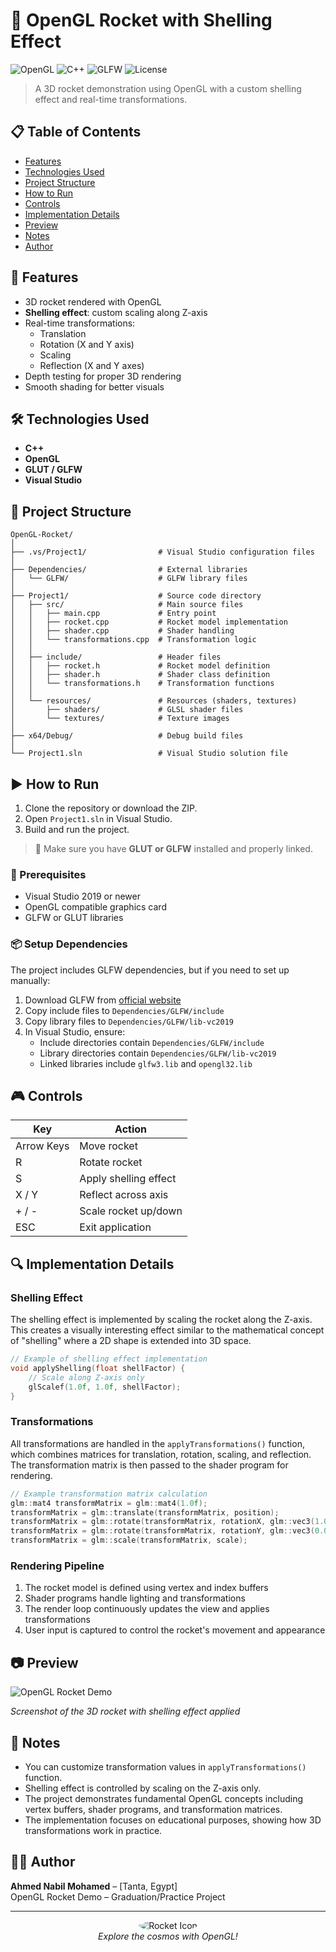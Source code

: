 # 🚀 OpenGL Rocket with Shelling Effect

![OpenGL](https://img.shields.io/badge/OpenGL-4.5%2B-red)
![C++](https://img.shields.io/badge/C%2B%2B-17-blue)
![GLFW](https://img.shields.io/badge/GLFW-3.3-orange)
![License](https://img.shields.io/badge/License-MIT-green)

> A 3D rocket demonstration using OpenGL with a custom shelling effect and real-time transformations.

## 📋 Table of Contents
- [Features](#-features)
- [Technologies Used](#️-technologies-used)
- [Project Structure](#-project-structure)
- [How to Run](#️-how-to-run)
- [Controls](#-controls)
- [Implementation Details](#-implementation-details)
- [Preview](#-preview)
- [Notes](#-notes)
- [Author](#-author)

## 🧠 Features
- 3D rocket rendered with OpenGL
- **Shelling effect**: custom scaling along Z-axis
- Real-time transformations:
  - Translation
  - Rotation (X and Y axis)
  - Scaling
  - Reflection (X and Y axes)
- Depth testing for proper 3D rendering
- Smooth shading for better visuals

## 🛠️ Technologies Used
- **C++**
- **OpenGL**
- **GLUT / GLFW**
- **Visual Studio**

## 📁 Project Structure

```
OpenGL-Rocket/
│
├── .vs/Project1/                # Visual Studio configuration files
│
├── Dependencies/                # External libraries
│   └── GLFW/                    # GLFW library files
│
├── Project1/                    # Source code directory
│   ├── src/                     # Main source files
│   │   ├── main.cpp             # Entry point
│   │   ├── rocket.cpp           # Rocket model implementation
│   │   ├── shader.cpp           # Shader handling
│   │   └── transformations.cpp  # Transformation logic
│   │
│   ├── include/                 # Header files
│   │   ├── rocket.h             # Rocket model definition
│   │   ├── shader.h             # Shader class definition
│   │   └── transformations.h    # Transformation functions
│   │
│   └── resources/               # Resources (shaders, textures)
│       ├── shaders/             # GLSL shader files
│       └── textures/            # Texture images
│
├── x64/Debug/                   # Debug build files
│
└── Project1.sln                 # Visual Studio solution file
```

## ▶️ How to Run
1. Clone the repository or download the ZIP.
2. Open `Project1.sln` in Visual Studio.
3. Build and run the project.

> 🔁 Make sure you have **GLUT or GLFW** installed and properly linked.

### 🔧 Prerequisites
- Visual Studio 2019 or newer
- OpenGL compatible graphics card
- GLFW or GLUT libraries

### 📦 Setup Dependencies
The project includes GLFW dependencies, but if you need to set up manually:

1. Download GLFW from [official website](https://www.glfw.org/download.html)
2. Copy include files to `Dependencies/GLFW/include`
3. Copy library files to `Dependencies/GLFW/lib-vc2019`
4. In Visual Studio, ensure:
   - Include directories contain `Dependencies/GLFW/include`
   - Library directories contain `Dependencies/GLFW/lib-vc2019`
   - Linked libraries include `glfw3.lib` and `opengl32.lib`

## 🎮 Controls
| Key        | Action                 |
|------------|------------------------|
| Arrow Keys | Move rocket            |
| R          | Rotate rocket          |
| S          | Apply shelling effect  |
| X / Y      | Reflect across axis    |
| + / -      | Scale rocket up/down   |
| ESC        | Exit application       |

## 🔍 Implementation Details

### Shelling Effect
The shelling effect is implemented by scaling the rocket along the Z-axis. This creates a visually interesting effect similar to the mathematical concept of "shelling" where a 2D shape is extended into 3D space.

```cpp
// Example of shelling effect implementation
void applyShelling(float shellFactor) {
    // Scale along Z-axis only
    glScalef(1.0f, 1.0f, shellFactor);
}
```

### Transformations
All transformations are handled in the `applyTransformations()` function, which combines matrices for translation, rotation, scaling, and reflection. The transformation matrix is then passed to the shader program for rendering.

```cpp
// Example transformation matrix calculation
glm::mat4 transformMatrix = glm::mat4(1.0f);
transformMatrix = glm::translate(transformMatrix, position);
transformMatrix = glm::rotate(transformMatrix, rotationX, glm::vec3(1.0f, 0.0f, 0.0f));
transformMatrix = glm::rotate(transformMatrix, rotationY, glm::vec3(0.0f, 1.0f, 0.0f));
transformMatrix = glm::scale(transformMatrix, scale);
```

### Rendering Pipeline
1. The rocket model is defined using vertex and index buffers
2. Shader programs handle lighting and transformations
3. The render loop continuously updates the view and applies transformations
4. User input is captured to control the rocket's movement and appearance

## 📷 Preview

![OpenGL Rocket Demo](/api/placeholder/800/450)

*Screenshot of the 3D rocket with shelling effect applied*

## 📌 Notes
- You can customize transformation values in `applyTransformations()` function.
- Shelling effect is controlled by scaling on the Z-axis only.
- The project demonstrates fundamental OpenGL concepts including vertex buffers, shader programs, and transformation matrices.
- The implementation focuses on educational purposes, showing how 3D transformations work in practice.

## 👨‍💻 Author
**Ahmed Nabil Mohamed** – [Tanta, Egypt]  
OpenGL Rocket Demo – Graduation/Practice Project

---

<p align="center">
  <img src="/api/placeholder/50/50" alt="Rocket Icon" style="border-radius: 50%">
  <br>
  <i>Explore the cosmos with OpenGL!</i>
</p>
